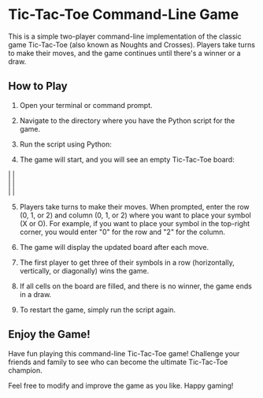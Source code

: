 # Tic-Tac-Toe Command-Line Game

This is a simple two-player command-line implementation of the classic game Tic-Tac-Toe (also known as Noughts and Crosses). Players take turns to make their moves, and the game continues until there's a winner or a draw.

## How to Play

1. Open your terminal or command prompt.

2. Navigate to the directory where you have the Python script for the game.

3. Run the script using Python:

4. The game will start, and you will see an empty Tic-Tac-Toe board:

  |   |   
  |   |   
  |   |   


5. Players take turns to make their moves. When prompted, enter the row (0, 1, or 2) and column (0, 1, or 2) where you want to place your symbol (X or O). For example, if you want to place your symbol in the top-right corner, you would enter "0" for the row and "2" for the column.

6. The game will display the updated board after each move.

7. The first player to get three of their symbols in a row (horizontally, vertically, or diagonally) wins the game.

8. If all cells on the board are filled, and there is no winner, the game ends in a draw.

9. To restart the game, simply run the script again.

## Enjoy the Game!

Have fun playing this command-line Tic-Tac-Toe game! Challenge your friends and family to see who can become the ultimate Tic-Tac-Toe champion.

Feel free to modify and improve the game as you like. Happy gaming!




